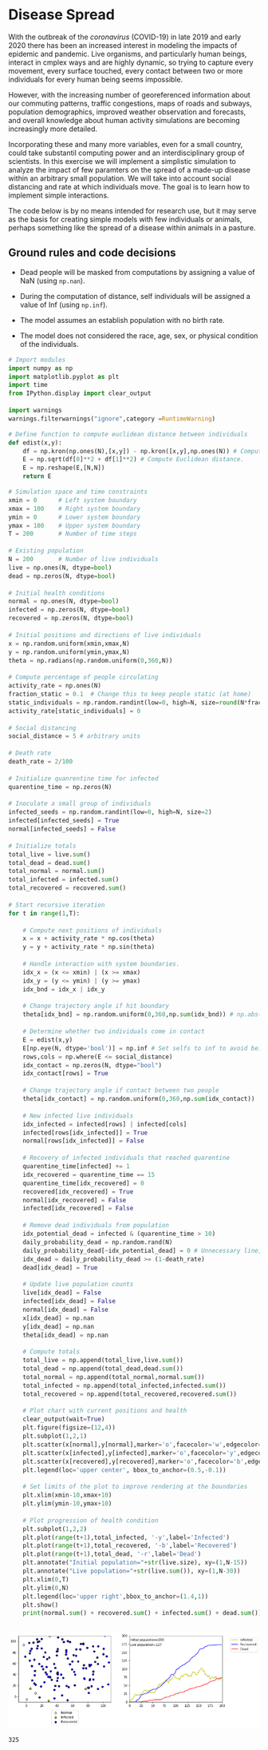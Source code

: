# Disease Spread

With the outbreak of the *coronavirus* (COVID-19) in late 2019 and early 2020 there has been an increased interest in modeling the impacts of epidemic and pandemic. Live organisms, and particularly human beings, interact in cmplex ways and are highly dynamic, so trying to capture every movement, every surface touched, every contact between two or more individuals for every human being seems impossible. 

However, with the increasing number of georeferenced information about our commuting patterns, traffic congestions, maps of roads and subways, population demographics, improved weather observation and forecasts, and overall knowledge about human activity simulations are becoming increasingly more detailed.

Incorporating these and many more variables, even for a small country, could take substantil computing power and an interdisciplinary group of scientists. In this exercise we will implement a simplistic simulation to analyze the impact of few paramters on the spread of a made-up disease within an arbitrary small population. We will take into account social distancing and rate at which individuals move. The goal is to learn how to implement simple interactions.

The code below is by no means intended for research use, but it may serve as the basis for creating simple models with few individuals or animals, perhaps something like the spread of a disease within animals in a pasture.


## Ground rules and code decisions

- Dead people will be masked from computations by assigning a value of NaN (using `np.nan`).

- During the computation of distance, self individuals will be assigned a value of Inf (using `np.inf`). 

- The model assumes an establish population with no birth rate.

- The model does not considered the race, age, sex, or physical condition of the individuals.



```python
# Import modules
import numpy as np
import matplotlib.pyplot as plt
import time
from IPython.display import clear_output

import warnings
warnings.filterwarnings("ignore",category =RuntimeWarning)

```


```python
# Define function to compute euclidean distance between individuals
def edist(x,y):
    df = np.kron(np.ones(N),[x,y]) - np.kron([x,y],np.ones(N)) # Compute differences using Kronecker product
    E = np.sqrt(df[0]**2 + df[1]**2) # Compute Euclidean distance.
    E = np.reshape(E,[N,N])
    return E

```


```python
# Simulation space and time constraints
xmin = 0      # Left system boundary
xmax = 100    # Right system boundary
ymin = 0      # Lower system boundary
ymax = 100    # Upper system boundary
T = 200       # Number of time steps

# Existing population
N = 200       # Number of live individuals
live = np.ones(N, dtype=bool)
dead = np.zeros(N, dtype=bool)

# Initial health conditions
normal = np.ones(N, dtype=bool)
infected = np.zeros(N, dtype=bool)
recovered = np.zeros(N, dtype=bool)

# Initial positions and directions of live individuals
x = np.random.uniform(xmin,xmax,N)
y = np.random.uniform(ymin,ymax,N)
theta = np.radians(np.random.uniform(0,360,N))

# Compute percentage of people circulating
activity_rate = np.ones(N)    
fraction_static = 0.1  # Change this to keep people static (at home)
static_individuals = np.random.randint(low=0, high=N, size=round(N*fraction_static))
activity_rate[static_individuals] = 0 

# Social distancing
social_distance = 5 # arbitrary units

# Death rate 
death_rate = 2/100

# Initialize quanrentine time for infected
quarentine_time = np.zeros(N)

# Inoculate a small group of individuals
infected_seeds = np.random.randint(low=0, high=N, size=2)
infected[infected_seeds] = True
normal[infected_seeds] = False

# Initialize totals
total_live = live.sum()
total_dead = dead.sum()
total_normal = normal.sum()
total_infected = infected.sum()
total_recovered = recovered.sum()

# Start recursive iteration
for t in range(1,T):
   
    # Compute next positions of individuals
    x = x + activity_rate * np.cos(theta)
    y = y + activity_rate * np.sin(theta)
    
    # Handle interaction with system boundaries.
    idx_x = (x <= xmin) | (x >= xmax)
    idx_y = (y <= ymin) | (y >= ymax)
    idx_bnd = idx_x | idx_y

    # Change trajectory angle if hit boundary
    theta[idx_bnd] = np.random.uniform(0,360,np.sum(idx_bnd)) # np.abs(theta[idx_bnd] - 45) #
    
    # Determine whether two individuals come in contact
    E = edist(x,y)
    E[np.eye(N, dtype='bool')] = np.inf # Set selfs to inf to avoid being selected.
    rows,cols = np.where(E <= social_distance)
    idx_contact = np.zeros(N, dtype="bool")
    idx_contact[rows] = True
    
    # Change trajectory angle if contact between two people
    theta[idx_contact] = np.random.uniform(0,360,np.sum(idx_contact))

    # New infected live individuals
    idx_infected = infected[rows] | infected[cols]
    infected[rows[idx_infected]] = True
    normal[rows[idx_infected]] = False
    
    # Recovery of infected individuals that reached quarentine
    quarentine_time[infected] += 1
    idx_recovered = quarentine_time == 15
    quarentine_time[idx_recovered] = 0
    recovered[idx_recovered] = True
    normal[idx_recovered] = False
    infected[idx_recovered] = False
    
    # Remove dead individuals from population
    idx_potential_dead = infected & (quarentine_time > 10)
    daily_probability_dead = np.random.rand(N)
    daily_probability_dead[~idx_potential_dead] = 0 # Unnecessary line, but left for completeness and logic
    idx_dead = daily_probability_dead >= (1-death_rate)
    dead[idx_dead] = True
    
    # Update live population counts
    live[idx_dead] = False
    infected[idx_dead] = False
    normal[idx_dead] = False
    x[idx_dead] = np.nan
    y[idx_dead] = np.nan
    theta[idx_dead] = np.nan
    
    # Compute totals
    total_live = np.append(total_live,live.sum())
    total_dead = np.append(total_dead,dead.sum())
    total_normal = np.append(total_normal,normal.sum())
    total_infected = np.append(total_infected,infected.sum())
    total_recovered = np.append(total_recovered,recovered.sum())
    
    # Plot chart with current positions and health
    clear_output(wait=True)
    plt.figure(figsize=(12,4))
    plt.subplot(1,2,1)
    plt.scatter(x[normal],y[normal],marker='o',facecolor='w',edgecolor='k',label='Normal')
    plt.scatter(x[infected],y[infected],marker='o',facecolor='y',edgecolor='k',label='Infected')
    plt.scatter(x[recovered],y[recovered],marker='o',facecolor='b',edgecolor='k',label='Recovered')
    plt.legend(loc='upper center', bbox_to_anchor=(0.5,-0.1))
    
    # Set limits of the plot to improve rendering at the boundaries
    plt.xlim(xmin-10,xmax+10)
    plt.ylim(ymin-10,ymax+10)
    
    # Plot progression of health condition
    plt.subplot(1,2,2)
    plt.plot(range(t+1),total_infected, '-y',label='Infected')
    plt.plot(range(t+1),total_recovered, '-b',label='Recovered')
    plt.plot(range(t+1),total_dead, '-r',label='Dead')
    plt.annotate("Initial population="+str(live.size), xy=(1,N-15))
    plt.annotate("Live population="+str(live.sum()), xy=(1,N-30))
    plt.xlim(0,T)
    plt.ylim(0,N)
    plt.legend(loc='upper right',bbox_to_anchor=(1.4,1))
    plt.show()
    print(normal.sum() + recovered.sum() + infected.sum() + dead.sum())
    
```


![png](disease_spread_files/disease_spread_3_0.png)


    325

